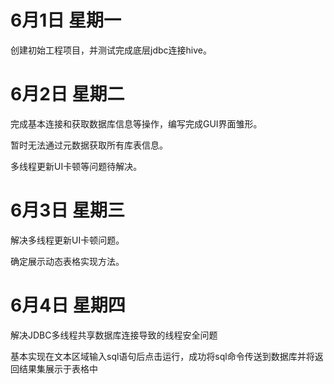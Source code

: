 # 6月1日 星期一

创建初始工程项目，并测试完成底层jdbc连接hive。

# 6月2日 星期二

完成基本连接和获取数据库信息等操作，编写完成GUI界面雏形。

暂时无法通过元数据获取所有库表信息。

多线程更新UI卡顿等问题待解决。

# 6月3日 星期三

解决多线程更新UI卡顿问题。

确定展示动态表格实现方法。

# 6月4日 星期四

解决JDBC多线程共享数据库连接导致的线程安全问题

基本实现在文本区域输入sql语句后点击运行，成功将sql命令传送到数据库并将返回结果集展示于表格中